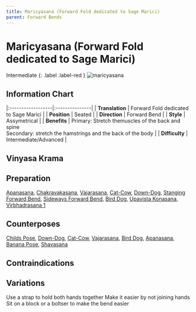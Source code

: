 ```yaml
---
title: Maricyasana (Forward Fold dedicated to Sage Marici)
parent: Forward Bends
---
```

# Maricyasana (Forward Fold dedicated to Sage Marici)
Intermediate
{: .label .label-red }
![maricyasana](/yoga/assets/images/fb/maricyasana.png)

## Information Chart

|:------------------|:---------------|
| **Translation**       |  Forward Fold dedicated to Sage Marici |
| **Position**          |  Seated  |
| **Direction**         |   Forward Bend  |
| **Style**             |   Assymetrical  |
| **Benefits**          | Primary: Stretch themuscles of the back and spine <br> Secondary: stretch the hamstrings and the back of the body   |
| **Difficulty**  |  Intermediate/Advanced                                      | 


## Vinyasa Krama 

## Preparation 
[Apanasana](https://rutumulkar.com/yoga/docs/asanas/forward-bends/apanasana/), [Chakravakasana](), [Vajarasana](), [Cat-Cow](), [Down-Dog](), [Stanging Forward Bend](), [Sideways Forward Bend](), [Bird Dog](), [Upavista Konasana](), [Virbhadrasana 1]()

## Counterposes
[Childs Pose](), [Down-Dog](), [Cat-Cow](), [Vajarasana](), [Bird Dog](), [Apanasana](https://rutumulkar.com/yoga/docs/asanas/forward-bends/apanasana/), [Banana Pose](), [Shavasana]()

## Contraindications

## Variations
Use a strap to hold both hands together
Make it easier by not joining hands
Sit on a block or a boltser to make the bend easier